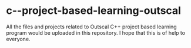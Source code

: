 # c--project-based-learning-outscal
All the files and projects related to Outscal C++ project based learning program would be uploaded in this repository. I hope that this is of help to everyone.
